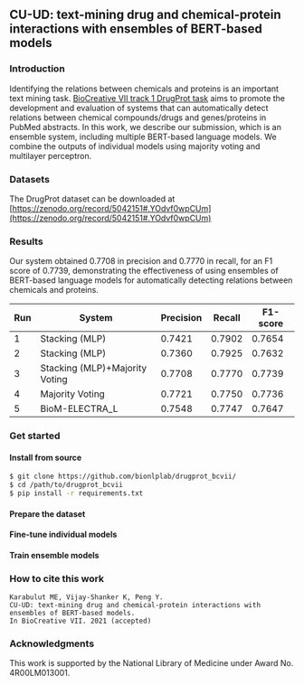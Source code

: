 ## CU-UD: text-mining drug and chemical-protein interactions with ensembles of BERT-based models

### Introduction

Identifying the relations between chemicals and proteins is an important text mining task. [BioCreative VII track 1 DrugProt task](https://biocreative.bioinformatics.udel.edu/tasks/biocreative-vii/track-1/) aims to promote the development and evaluation of systems that can automatically detect relations between chemical compounds/drugs and genes/proteins in PubMed abstracts. In this work, we describe our submission, which is an ensemble system, including multiple BERT-based language models. We combine the outputs of individual models using majority voting and multilayer perceptron. 

### Datasets

The DrugProt dataset can be downloaded at [https://zenodo.org/record/5042151#.YOdvf0wpCUm](https://zenodo.org/record/5042151#.YOdvf0wpCUm)

### Results

Our system obtained 0.7708 in precision and 0.7770 in recall, for an F1 score of 0.7739, demonstrating the effectiveness of using ensembles of BERT-based language models for automatically detecting relations between chemicals and proteins.

| Run | System                         | Precision | Recall | F1-score |
|-----|--------------------------------|-----------|--------|----------|
| 1   | Stacking (MLP)                 | 0.7421    | 0.7902 | 0.7654   |
| 2   | Stacking (MLP)                 | 0.7360    | 0.7925 | 0.7632   |
| 3   | Stacking (MLP)+Majority Voting | 0.7708    | 0.7770 | 0.7739   |
| 4   | Majority Voting                | 0.7721    | 0.7750 | 0.7736   |
| 5   | BioM-ELECTRA_L                 | 0.7548    | 0.7747 | 0.7647   |

### Get started

#### Install from source

```bash
$ git clone https://github.com/bionlplab/drugprot_bcvii/
$ cd /path/to/drugprot_bcvii
$ pip install -r requirements.txt
```

#### Prepare the dataset

#### Fine-tune individual models

#### Train ensemble models

### How to cite this work

    Karabulut ME, Vijay-Shanker K, Peng Y.
    CU-UD: text-mining drug and chemical-protein interactions with ensembles of BERT-based models.
    In BioCreative VII. 2021 (accepted)

### Acknowledgments

This work is supported by the National Library of Medicine under Award No. 4R00LM013001.
